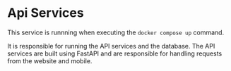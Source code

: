 # Api Services

This service is runnning when executing the `docker compose up` command. 

It is responsible for running the API services and the database. The API services are built using FastAPI and are responsible for handling requests from the website and mobile. 
